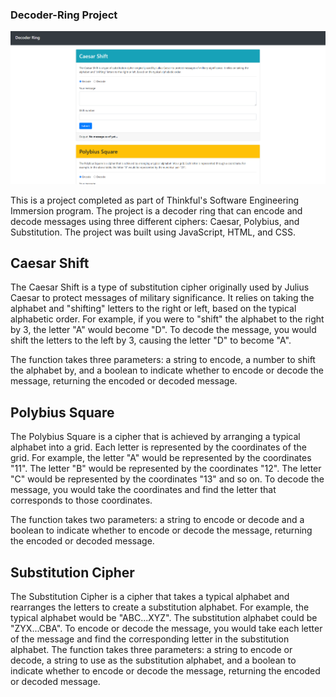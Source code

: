 ### Decoder-Ring Project

![Alt text](image.png)

This is a project completed as part of Thinkful's Software Engineering Immersion program. The project is a decoder ring that can encode and decode messages using three different ciphers: Caesar, Polybius, and Substitution. The project was built using JavaScript, HTML, and CSS.

## Caesar Shift

The Caesar Shift is a type of substitution cipher originally used by Julius Caesar to protect messages of military significance. It relies on taking the alphabet and "shifting" letters to the right or left, based on the typical alphabetic order. For example, if you were to "shift" the alphabet to the right by 3, the letter "A" would become "D". To decode the message, you would shift the letters to the left by 3, causing the letter "D" to become "A".

The function takes three parameters: a string to encode, a number to shift the alphabet by, and a boolean to indicate whether to encode or decode the message, returning the encoded or decoded message.

## Polybius Square

The Polybius Square is a cipher that is achieved by arranging a typical alphabet into a grid. Each letter is represented by the coordinates of the grid. For example, the letter "A" would be represented by the coordinates "11". The letter "B" would be represented by the coordinates "12". The letter "C" would be represented by the coordinates "13" and so on. To decode the message, you would take the coordinates and find the letter that corresponds to those coordinates.

The function takes two parameters: a string to encode or decode and a boolean to indicate whether to encode or decode the message, returning the encoded or decoded message.

## Substitution Cipher

The Substitution Cipher is a cipher that takes a typical alphabet and rearranges the letters to create a substitution alphabet. For example, the typical alphabet would be "ABC...XYZ". The substitution alphabet could be "ZYX...CBA". To encode or decode the message, you would take each letter of the message and find the corresponding letter in the substitution alphabet.
The function takes three parameters: a string to encode or decode, a string to use as the substitution alphabet, and a boolean to indicate whether to encode or decode the message, returning the encoded or decoded message.

